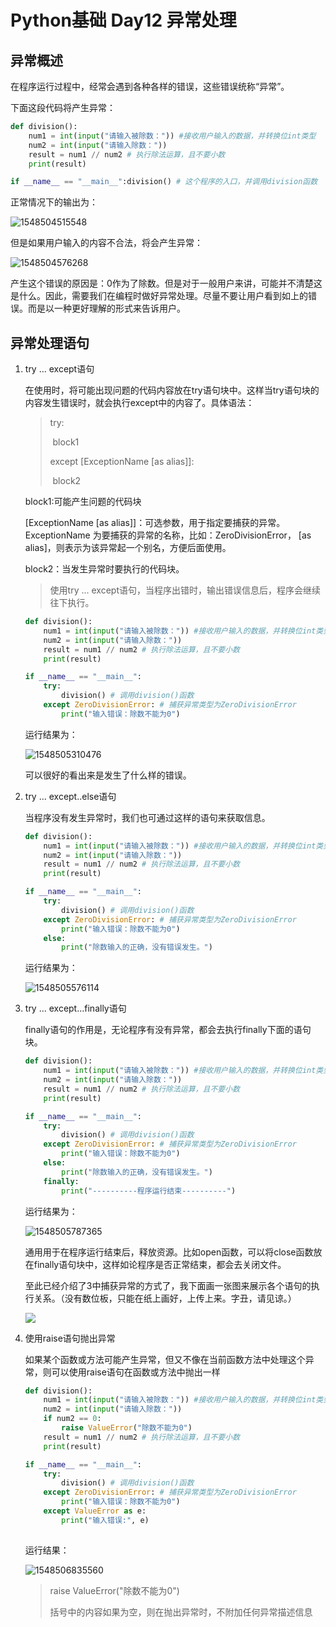 # Python基础 Day12 异常处理

## 异常概述

在程序运行过程中，经常会遇到各种各样的错误，这些错误统称“异常”。

下面这段代码将产生异常：

```python
def division():
    num1 = int(input("请输入被除数：")) #接收用户输入的数据，并转换位int类型
    num2 = int(input("请输入除数："))
    result = num1 // num2 # 执行除法运算，且不要小数
    print(result)

if __name__ == "__main__":division() # 这个程序的入口，并调用division函数
```

正常情况下的输出为：

![1548504515548](C:\Users\Think\AppData\Roaming\Typora\typora-user-images\1548504515548.png)

但是如果用户输入的内容不合法，将会产生异常：

![1548504576268](C:\Users\Think\AppData\Roaming\Typora\typora-user-images\1548504576268.png)

产生这个错误的原因是：0作为了除数。但是对于一般用户来讲，可能并不清楚这是什么。因此，需要我们在编程时做好异常处理。尽量不要让用户看到如上的错误。而是以一种更好理解的形式来告诉用户。

## 异常处理语句

1. try ... except语句

   在使用时，将可能出现问题的代码内容放在try语句块中。这样当try语句块的内容发生错误时，就会执行except中的内容了。具体语法：

   > try:
   >
   > ​    block1
   >
   > except [ExceptionName [as alias]]:
   >
   > ​    block2

   block1:可能产生问题的代码块

    [ExceptionName [as alias]]：可选参数，用于指定要捕获的异常。ExceptionName 为要捕获的异常的名称，比如：ZeroDivisionError， [as alias]，则表示为该异常起一个别名，方便后面使用。

   block2：当发生异常时要执行的代码块。

   > 使用try ... except语句，当程序出错时，输出错误信息后，程序会继续往下执行。

   ```python
   def division():
       num1 = int(input("请输入被除数：")) #接收用户输入的数据，并转换位int类型
       num2 = int(input("请输入除数："))
       result = num1 // num2 # 执行除法运算，且不要小数
       print(result)
   
   if __name__ == "__main__":
       try:
           division() # 调用division()函数
       except ZeroDivisionError: # 捕获异常类型为ZeroDivisionError
           print("输入错误：除数不能为0")
   ```

   运行结果为：

   ![1548505310476](C:\Users\Think\AppData\Roaming\Typora\typora-user-images\1548505310476.png)

   可以很好的看出来是发生了什么样的错误。

2. try ... except..else语句

   当程序没有发生异常时，我们也可通过这样的语句来获取信息。

   ```python
   def division():
       num1 = int(input("请输入被除数：")) #接收用户输入的数据，并转换位int类型
       num2 = int(input("请输入除数："))
       result = num1 // num2 # 执行除法运算，且不要小数
       print(result)
   
   if __name__ == "__main__":
       try:
           division() # 调用division()函数
       except ZeroDivisionError: # 捕获异常类型为ZeroDivisionError
           print("输入错误：除数不能为0")
       else:
           print("除数输入的正确，没有错误发生。")
   ```

   运行结果为：

   ![1548505576114](C:\Users\Think\AppData\Roaming\Typora\typora-user-images\1548505576114.png)

3. try ... except...finally语句

   finally语句的作用是，无论程序有没有异常，都会去执行finally下面的语句块。

   ```python
   def division():
       num1 = int(input("请输入被除数：")) #接收用户输入的数据，并转换位int类型
       num2 = int(input("请输入除数："))
       result = num1 // num2 # 执行除法运算，且不要小数
       print(result)
   
   if __name__ == "__main__":
       try:
           division() # 调用division()函数
       except ZeroDivisionError: # 捕获异常类型为ZeroDivisionError
           print("输入错误：除数不能为0")
       else:
           print("除数输入的正确，没有错误发生。")
       finally:
           print("----------程序运行结束----------")
   ```

   运行结果为：

   ![1548505787365](C:\Users\Think\AppData\Roaming\Typora\typora-user-images\1548505787365.png)

   通用用于在程序运行结束后，释放资源。比如open函数，可以将close函数放在finally语句块中，这样如论程序是否正常结束，都会去关闭文件。

   至此已经介绍了3中捕获异常的方式了，我下面画一张图来展示各个语句的执行关系。（没有数位板，只能在纸上画好，上传上来。字丑，请见谅。）

   ![](C:\Users\Think\Pictures\微信图片_20190126203956.jpg)

4. 使用raise语句抛出异常

   如果某个函数或方法可能产生异常，但又不像在当前函数方法中处理这个异常，则可以使用raise语句在函数或方法中抛出一样

   ```python
   def division():
       num1 = int(input("请输入被除数：")) #接收用户输入的数据，并转换位int类型
       num2 = int(input("请输入除数："))
       if num2 == 0:
           raise ValueError("除数不能为0")
       result = num1 // num2 # 执行除法运算，且不要小数
       print(result)
   
   if __name__ == "__main__":
       try:
           division() # 调用division()函数
       except ZeroDivisionError: # 捕获异常类型为ZeroDivisionError
           print("输入错误：除数不能为0")
       except ValueError as e:
           print("输入错误:", e)
      
   ```

   运行结果：

   ![1548506835560](C:\Users\Think\AppData\Roaming\Typora\typora-user-images\1548506835560.png)

   > raise ValueError("除数不能为0")
   >
   > 括号中的内容如果为空，则在抛出异常时，不附加任何异常描述信息